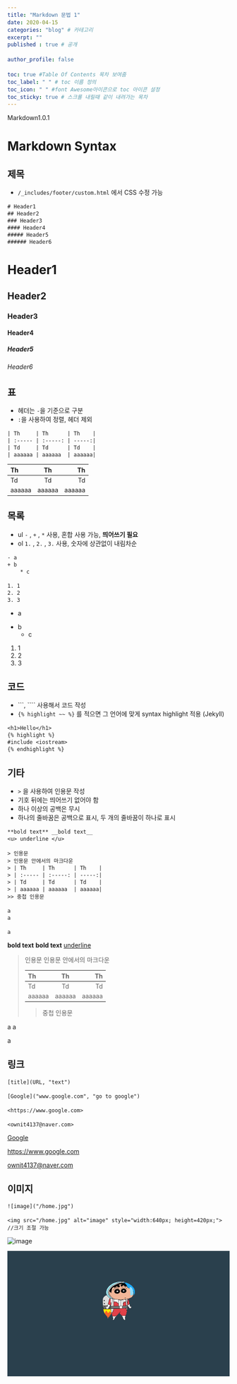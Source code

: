 ```yaml
---
title: "Markdown 문법 1"
date: 2020-04-15
categories: "blog" # 카테고리
excerpt: ""
published : true # 공개

author_profile: false

toc: true #Table Of Contents 목차 보여줌
toc_label: " " # toc 이름 정의
toc_icon: " " #font Awesome아이콘으로 toc 아이콘 설정
toc_sticky: true # 스크롤 내릴때 같이 내려가는 목차
---
```

<!--Language Button HTML -->
<span><a class="Markdown"><i class="fab fa-markdown"></i> Markdown</a><a class="MarkdownVer">1.0.1</a></span>
<!--Language Button HTML -->
<!-- Main content-->

# Markdown Syntax

## 제목

- `/_includes/footer/custom.html` 에서 CSS 수정 가능

```
# Header1
## Header2
### Header3
#### Header4
##### Header5
###### Header6
```

# Header1
## Header2
### Header3
#### Header4
##### Header5
###### Header6


## 표
- 헤더는 `-`을 기준으로 구분
- `:`을 사용하여 정렬, 헤더 제외


```
| Th     | Th      | Th    |
| :----- | :-----: | -----:|
| Td     | Td      | Td    |
| aaaaaa | aaaaaa  | aaaaaa|
```


| Th     | Th      | Th    |
| :----- | :-----: | -----:|
| Td     | Td      | Td    |
| aaaaaa | aaaaaa  | aaaaaa|

## 목록

- ul `-` , `+` , `*` 사용, 혼합 사용 가능, **띄어쓰기 필요**
- ol `1.` , `2.` , `3.` 사용, 숫자에 상관없이 내림차순

```
- a
+ b
    * c

1. 1
2. 2
3. 3
```

- a
+ b
    * c

1. 1
2. 2
3. 3

## 코드

- \`\`\`, \`\`\`\` 사용해서 코드 작성
- `{% highlight ~~ %}` 를 적으면 그 언어에 맞게 syntax highlight 적용 (Jekyll)

```
<h1>Hello</h1>
{% highlight %}
#include <iostream>
{% endhighlight %}

```


## 기타

- `>` 을 사용하여 인용문 작성
- 기호 뒤에는 띄어쓰기 없어야 함
- 하나 이상의 공백은 무시
- 하나의 줄바꿈은 공백으로 표시, 두 개의 줄바꿈이 하나로 표시

```
**bold text** __bold text__
<u> underline </u>

> 인용문
> 인용문 안에서의 마크다운
> | Th     | Th      | Th    |
> | :----- | :-----: | -----:|
> | Td     | Td      | Td    |
> | aaaaaa | aaaaaa  | aaaaaa|
>> 중첩 인용문

a
a

a
```
**bold text** __bold text__
<u> underline </u>

> 인용문
> 인용문 안에서의 마크다운
>
> | Th     | Th      | Th    |
> | :----- | :-----: | -----:|
> | Td     | Td      | Td    |
> | aaaaaa | aaaaaa  | aaaaaa|
>
>> 중첩 인용문

a
a

a


## 링크

```
[title](URL, "text")

[Google]("www.google.com", "go to google")

<https://www.google.com>

<ownit4137@naver.com>
```

[Google]("www.google.com", "go to google")

<https://www.google.com>

<ownit4137@naver.com>

## 이미지

```
![image]("/home.jpg")

<img src="/home.jpg" alt="image" style="width:640px; height=420px;">
//크기 조절 가능
```


![image]("/home.jpg")


<img src="/home.jpg" alt="image" style="width:640px; height=420px;">
